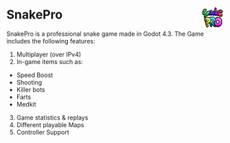 # SnakePro <img src="https://github.com/mar511n/SnakePro/blob/be900d99907614ffab9c067e1dd74cc0a3177efa/Godot_project/assets/Icons/256.png" style="float:right" width="48" height="48" alt="Logo" />


SnakePro is a professional snake game made in Godot 4.3.
The Game includes the following features:
1. Multiplayer (over IPv4)
2. In-game items such as:
  - Speed Boost
  - Shooting
  - Killer bots
  - Farts
  - Medkit
3. Game statistics & replays
4. Different playable Maps
5. Controller Support
